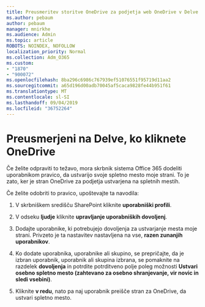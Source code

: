 ```yaml
---
title: Preusmeritev storitve OneDrive za podjetja web OneDrive v Delve
ms.author: pebaum
author: pebaum
manager: mnirkhe
ms.audience: Admin
ms.topic: article
ROBOTS: NOINDEX, NOFOLLOW
localization_priority: Normal
ms.collection: Adm_O365
ms.custom:
- "1870"
- "900072"
ms.openlocfilehash: 8ba296c6986c767939ef51076551f95719d11aa2
ms.sourcegitcommit: a65d196d00adb70045af5caca9828fe44b951f61
ms.translationtype: MT
ms.contentlocale: sl-SI
ms.lasthandoff: 09/04/2019
ms.locfileid: "36752264"
---
```

# <a name="redirected-to-delve-after-you-click-onedrive"></a>Preusmerjeni na Delve, ko kliknete OneDrive

Če želite odpraviti to težavo, mora skrbnik sistema Office 365 dodeliti uporabnikom pravico, da ustvarijo svoje spletno mesto moje strani. To je zato, ker je stran OneDrive za podjetja ustvarjena na spletnih mestih.

Če želite odobriti to pravico, upoštevajte ta navodila:

1. V skrbniškem središču SharePoint kliknite **uporabniški profili**.

2. V odseku **ljudje** kliknite **upravljanje uporabniških dovoljenj**.

3. Dodajte uporabnike, ki potrebujejo dovoljenja za ustvarjanje mesta moje strani. Privzeto je ta nastavitev nastavljena na vse, **razen zunanjih uporabnikov**.

4. Ko dodate uporabnika, uporabnike ali skupino, se prepričajte, da je izbran uporabnik, uporabnik ali skupina izbrana, se pomaknite na razdelek **dovoljenja** in potrdite potrditveno polje poleg možnosti **Ustvari osebno spletno mesto (zahtevano za osebno shranjevanje, vir novic in sledi vsebini)**.

5. Kliknite **v redu**, nato pa naj uporabnik preišče stran za OneDrive, da ustvari spletno mesto.
